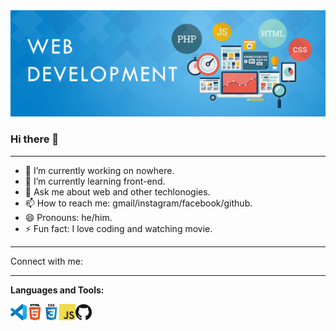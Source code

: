 <img src="https://raw.githubusercontent.com/alihasanli/alihasanli/master/webbanner.jpg" alt="banner that says Ali Hasanli - web developer">

### Hi there 👋

<hr />

- 🔭 I’m currently working on nowhere.
- 🌱 I’m currently learning front-end.
- 💬 Ask me about web and other techlonogies.
- 📫 How to reach me: gmail/instagram/facebook/github.
- 😄 Pronouns: he/him.
- ⚡ Fun fact: I love coding and watching movie.

<hr />

Connect with me:

<hr />

**Languages and Tools:** 

<img align="left" alt="Visual Studio Code" width="26px" src="https://raw.githubusercontent.com/github/explore/80688e429a7d4ef2fca1e82350fe8e3517d3494d/topics/visual-studio-code/visual-studio-code.png" />
<img align="left" alt="HTML5" width="26px" src="https://raw.githubusercontent.com/github/explore/80688e429a7d4ef2fca1e82350fe8e3517d3494d/topics/html/html.png" />
<img align="left" alt="CSS3" width="26px" src="https://raw.githubusercontent.com/github/explore/80688e429a7d4ef2fca1e82350fe8e3517d3494d/topics/css/css.png" />
<img align="left" alt="JavaScript" width="26px" src="https://raw.githubusercontent.com/github/explore/80688e429a7d4ef2fca1e82350fe8e3517d3494d/topics/javascript/javascript.png" />
<img align="left" alt="GitHub" width="26px" src="https://raw.githubusercontent.com/github/explore/78df643247d429f6cc873026c0622819ad797942/topics/github/github.png" />
